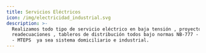 ```yaml
---
title: Servicios Eléctricos
icon: /img/electricidad_industrial.svg
description: >-
  Realizamos todo tipo de servicio eléctrico en baja tensión , proyectos ,
  readecuaciones , tableros de distribución todos bajo normas NB-777 - IEC - CRE
  - MTEPS  ya sea sistema domiciliario e industrial.
---
```


